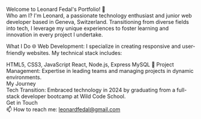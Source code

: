 Welcome to Leonard Fedal's Portfolio! 👋
<br/>
Who am I?
I'm Leonard, a passionate technology enthusiast and junior web developer based in Geneva, Switzerland. Transitioning from diverse fields into tech, I leverage my unique experiences to foster learning and innovation in every project I undertake.
<br/>

What I Do
🌐 Web Development: I specialize in creating responsive and user-friendly websites. My technical stack includes:
<br/>

HTML5, CSS3, JavaScript
React, Node.js, Express
MySQL
🔧 Project Management: Expertise in leading teams and managing projects in dynamic environments.
<br/>
My Journey
<br/>
Tech Transition: Embraced technology in 2024 by graduating from a full-stack developer bootcamp at Wild Code School.
<br/>
Get in Touch
<br/>
📫 How to reach me: leonardfedal@gmail.com

